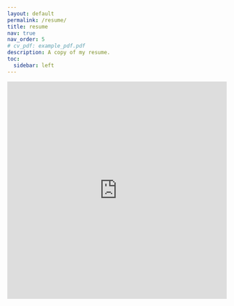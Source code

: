 ```yaml
---
layout: default
permalink: /resume/
title: resume
nav: true
nav_order: 5
# cv_pdf: example_pdf.pdf
description: A copy of my resume.
toc:
  sidebar: left
---
```


<iframe src="https://advikmrai.github.io/ir-portfolio/assets/pdf/resume1.pdf" width="100%" height="500px" style="border:none;"></iframe>
